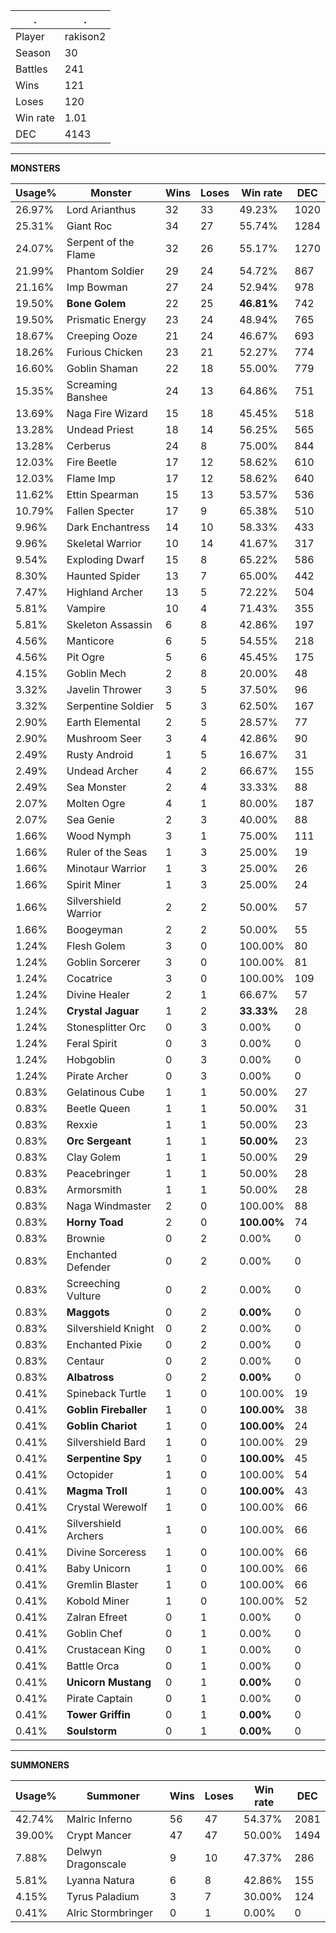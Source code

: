 .|.
|-|-
Player|rakison2
Season|30
Battles|241
Wins|121
Loses|120
Win rate|1.01
DEC|4143

---
**MONSTERS**

Usage%|Monster|Wins|Loses|Win rate|DEC|
-|-|-|-|-|-|
26.97%|Lord Arianthus|32|33|49.23%|1020|
25.31%|Giant Roc|34|27|55.74%|1284|
24.07%|Serpent of the Flame|32|26|55.17%|1270|
21.99%|Phantom Soldier|29|24|54.72%|867|
21.16%|Imp Bowman|27|24|52.94%|978|
19.50%|**Bone Golem**|22|25|**46.81%**|742|
19.50%|Prismatic Energy|23|24|48.94%|765|
18.67%|Creeping Ooze|21|24|46.67%|693|
18.26%|Furious Chicken|23|21|52.27%|774|
16.60%|Goblin Shaman|22|18|55.00%|779|
15.35%|Screaming Banshee|24|13|64.86%|751|
13.69%|Naga Fire Wizard|15|18|45.45%|518|
13.28%|Undead Priest|18|14|56.25%|565|
13.28%|Cerberus|24|8|75.00%|844|
12.03%|Fire Beetle|17|12|58.62%|610|
12.03%|Flame Imp|17|12|58.62%|640|
11.62%|Ettin Spearman|15|13|53.57%|536|
10.79%|Fallen Specter|17|9|65.38%|510|
9.96%|Dark Enchantress|14|10|58.33%|433|
9.96%|Skeletal Warrior|10|14|41.67%|317|
9.54%|Exploding Dwarf|15|8|65.22%|586|
8.30%|Haunted Spider|13|7|65.00%|442|
7.47%|Highland Archer|13|5|72.22%|504|
5.81%|Vampire|10|4|71.43%|355|
5.81%|Skeleton Assassin|6|8|42.86%|197|
4.56%|Manticore|6|5|54.55%|218|
4.56%|Pit Ogre|5|6|45.45%|175|
4.15%|Goblin Mech|2|8|20.00%|48|
3.32%|Javelin Thrower|3|5|37.50%|96|
3.32%|Serpentine Soldier|5|3|62.50%|167|
2.90%|Earth Elemental|2|5|28.57%|77|
2.90%|Mushroom Seer|3|4|42.86%|90|
2.49%|Rusty Android|1|5|16.67%|31|
2.49%|Undead Archer|4|2|66.67%|155|
2.49%|Sea Monster|2|4|33.33%|88|
2.07%|Molten Ogre|4|1|80.00%|187|
2.07%|Sea Genie|2|3|40.00%|88|
1.66%|Wood Nymph|3|1|75.00%|111|
1.66%|Ruler of the Seas|1|3|25.00%|19|
1.66%|Minotaur Warrior|1|3|25.00%|26|
1.66%|Spirit Miner|1|3|25.00%|24|
1.66%|Silvershield Warrior|2|2|50.00%|57|
1.66%|Boogeyman|2|2|50.00%|55|
1.24%|Flesh Golem|3|0|100.00%|80|
1.24%|Goblin Sorcerer|3|0|100.00%|81|
1.24%|Cocatrice|3|0|100.00%|109|
1.24%|Divine Healer|2|1|66.67%|57|
1.24%|**Crystal Jaguar**|1|2|**33.33%**|28|
1.24%|Stonesplitter Orc|0|3|0.00%|0|
1.24%|Feral Spirit|0|3|0.00%|0|
1.24%|Hobgoblin|0|3|0.00%|0|
1.24%|Pirate Archer|0|3|0.00%|0|
0.83%|Gelatinous Cube|1|1|50.00%|27|
0.83%|Beetle Queen|1|1|50.00%|31|
0.83%|Rexxie|1|1|50.00%|23|
0.83%|**Orc Sergeant**|1|1|**50.00%**|23|
0.83%|Clay Golem|1|1|50.00%|29|
0.83%|Peacebringer|1|1|50.00%|28|
0.83%|Armorsmith|1|1|50.00%|28|
0.83%|Naga Windmaster|2|0|100.00%|88|
0.83%|**Horny Toad**|2|0|**100.00%**|74|
0.83%|Brownie|0|2|0.00%|0|
0.83%|Enchanted Defender|0|2|0.00%|0|
0.83%|Screeching Vulture|0|2|0.00%|0|
0.83%|**Maggots**|0|2|**0.00%**|0|
0.83%|Silvershield Knight|0|2|0.00%|0|
0.83%|Enchanted Pixie|0|2|0.00%|0|
0.83%|Centaur|0|2|0.00%|0|
0.83%|**Albatross**|0|2|**0.00%**|0|
0.41%|Spineback Turtle|1|0|100.00%|19|
0.41%|**Goblin Fireballer**|1|0|**100.00%**|38|
0.41%|**Goblin Chariot**|1|0|**100.00%**|24|
0.41%|Silvershield Bard|1|0|100.00%|29|
0.41%|**Serpentine Spy**|1|0|**100.00%**|45|
0.41%|Octopider|1|0|100.00%|54|
0.41%|**Magma Troll**|1|0|**100.00%**|43|
0.41%|Crystal Werewolf|1|0|100.00%|66|
0.41%|Silvershield Archers|1|0|100.00%|66|
0.41%|Divine Sorceress|1|0|100.00%|66|
0.41%|Baby Unicorn|1|0|100.00%|66|
0.41%|Gremlin Blaster|1|0|100.00%|66|
0.41%|Kobold Miner|1|0|100.00%|52|
0.41%|Zalran Efreet|0|1|0.00%|0|
0.41%|Goblin Chef|0|1|0.00%|0|
0.41%|Crustacean King|0|1|0.00%|0|
0.41%|Battle Orca|0|1|0.00%|0|
0.41%|**Unicorn Mustang**|0|1|**0.00%**|0|
0.41%|Pirate Captain|0|1|0.00%|0|
0.41%|**Tower Griffin**|0|1|**0.00%**|0|
0.41%|**Soulstorm**|0|1|**0.00%**|0|

---
**SUMMONERS**

Usage%|Summoner|Wins|Loses|Win rate|DEC|
-|-|-|-|-|-|
42.74%|Malric Inferno|56|47|54.37%|2081|
39.00%|Crypt Mancer|47|47|50.00%|1494|
7.88%|Delwyn Dragonscale|9|10|47.37%|286|
5.81%|Lyanna Natura|6|8|42.86%|155|
4.15%|Tyrus Paladium|3|7|30.00%|124|
0.41%|Alric Stormbringer|0|1|0.00%|0|
